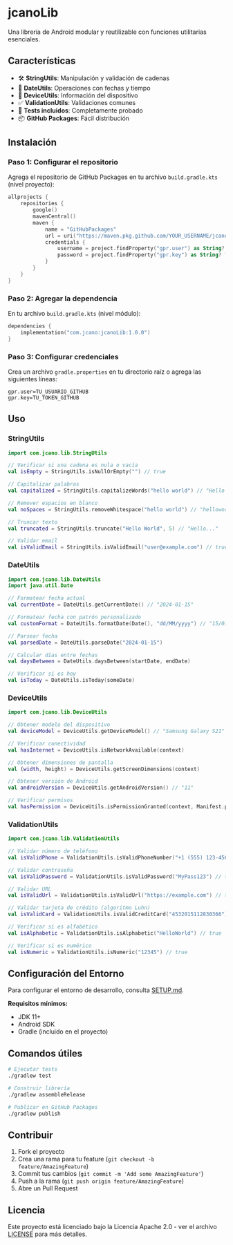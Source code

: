 # jcanoLib

Una librería de Android modular y reutilizable con funciones utilitarias esenciales.

## Características

- 🛠️ **StringUtils**: Manipulación y validación de cadenas
- 📅 **DateUtils**: Operaciones con fechas y tiempo  
- 📱 **DeviceUtils**: Información del dispositivo
- ✅ **ValidationUtils**: Validaciones comunes
- 🧪 **Tests incluidos**: Completamente probado
- 📦 **GitHub Packages**: Fácil distribución

## Instalación

### Paso 1: Configurar el repositorio

Agrega el repositorio de GitHub Packages en tu archivo `build.gradle.kts` (nivel proyecto):

```kotlin
allprojects {
    repositories {
        google()
        mavenCentral()
        maven {
            name = "GitHubPackages"
            url = uri("https://maven.pkg.github.com/YOUR_USERNAME/jcanoLib")
            credentials {
                username = project.findProperty("gpr.user") as String? ?: System.getenv("USERNAME")
                password = project.findProperty("gpr.key") as String? ?: System.getenv("TOKEN")
            }
        }
    }
}
```

### Paso 2: Agregar la dependencia

En tu archivo `build.gradle.kts` (nivel módulo):

```kotlin
dependencies {
    implementation("com.jcano:jcanoLib:1.0.0")
}
```

### Paso 3: Configurar credenciales

Crea un archivo `gradle.properties` en tu directorio raíz o agrega las siguientes líneas:

```properties
gpr.user=TU_USUARIO_GITHUB
gpr.key=TU_TOKEN_GITHUB
```

## Uso

### StringUtils

```kotlin
import com.jcano.lib.StringUtils

// Verificar si una cadena es nula o vacía
val isEmpty = StringUtils.isNullOrEmpty("") // true

// Capitalizar palabras
val capitalized = StringUtils.capitalizeWords("hello world") // "Hello World"

// Remover espacios en blanco
val noSpaces = StringUtils.removeWhitespace("hello world") // "helloworld"

// Truncar texto
val truncated = StringUtils.truncate("Hello World", 5) // "Hello..."

// Validar email
val isValidEmail = StringUtils.isValidEmail("user@example.com") // true
```

### DateUtils

```kotlin
import com.jcano.lib.DateUtils
import java.util.Date

// Formatear fecha actual
val currentDate = DateUtils.getCurrentDate() // "2024-01-15"

// Formatear fecha con patrón personalizado
val customFormat = DateUtils.formatDate(Date(), "dd/MM/yyyy") // "15/01/2024"

// Parsear fecha
val parsedDate = DateUtils.parseDate("2024-01-15")

// Calcular días entre fechas
val daysBetween = DateUtils.daysBetween(startDate, endDate)

// Verificar si es hoy
val isToday = DateUtils.isToday(someDate)
```

### DeviceUtils

```kotlin
import com.jcano.lib.DeviceUtils

// Obtener modelo del dispositivo
val deviceModel = DeviceUtils.getDeviceModel() // "Samsung Galaxy S21"

// Verificar conectividad
val hasInternet = DeviceUtils.isNetworkAvailable(context)

// Obtener dimensiones de pantalla
val (width, height) = DeviceUtils.getScreenDimensions(context)

// Obtener versión de Android
val androidVersion = DeviceUtils.getAndroidVersion() // "11"

// Verificar permisos
val hasPermission = DeviceUtils.isPermissionGranted(context, Manifest.permission.CAMERA)
```

### ValidationUtils

```kotlin
import com.jcano.lib.ValidationUtils

// Validar número de teléfono
val isValidPhone = ValidationUtils.isValidPhoneNumber("+1 (555) 123-4567") // true

// Validar contraseña
val isValidPassword = ValidationUtils.isValidPassword("MyPass123") // true

// Validar URL
val isValidUrl = ValidationUtils.isValidUrl("https://example.com") // true

// Validar tarjeta de crédito (algoritmo Luhn)
val isValidCard = ValidationUtils.isValidCreditCard("4532015112830366") // true

// Verificar si es alfabético
val isAlphabetic = ValidationUtils.isAlphabetic("HelloWorld") // true

// Verificar si es numérico
val isNumeric = ValidationUtils.isNumeric("12345") // true
```

## Configuración del Entorno

Para configurar el entorno de desarrollo, consulta [SETUP.md](SETUP.md).

**Requisitos mínimos:**
- JDK 11+
- Android SDK
- Gradle (incluido en el proyecto)

## Comandos útiles

```bash
# Ejecutar tests
./gradlew test

# Construir librería
./gradlew assembleRelease

# Publicar en GitHub Packages
./gradlew publish
```

## Contribuir

1. Fork el proyecto
2. Crea una rama para tu feature (`git checkout -b feature/AmazingFeature`)
3. Commit tus cambios (`git commit -m 'Add some AmazingFeature'`)
4. Push a la rama (`git push origin feature/AmazingFeature`)
5. Abre un Pull Request

## Licencia

Este proyecto está licenciado bajo la Licencia Apache 2.0 - ver el archivo [LICENSE](LICENSE) para más detalles.

